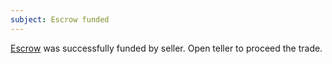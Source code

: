 ```yaml
---
subject: Escrow funded
---
```

[Escrow](https://status-im.github.io/status-teller-network/build/#/escrow/{{escrowId}}) was successfully funded by seller. Open teller to proceed the trade.